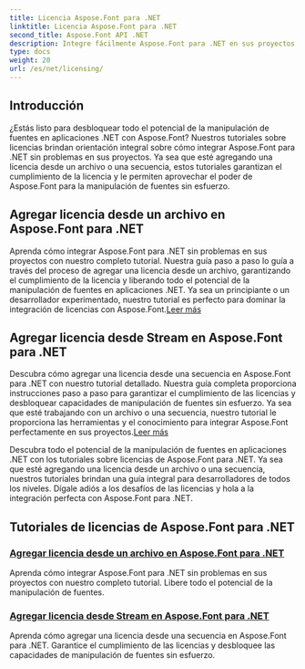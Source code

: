 ```yaml
---
title: Licencia Aspose.Font para .NET
linktitle: Licencia Aspose.Font para .NET
second_title: Aspose.Font API .NET
description: Integre fácilmente Aspose.Font para .NET en sus proyectos con tutoriales sobre licencias. Agregue licencias desde archivos o transmisiones para una manipulación de fuentes perfecta.
type: docs
weight: 20
url: /es/net/licensing/
---
```


## Introducción

¿Estás listo para desbloquear todo el potencial de la manipulación de fuentes en aplicaciones .NET con Aspose.Font? Nuestros tutoriales sobre licencias brindan orientación integral sobre cómo integrar Aspose.Font para .NET sin problemas en sus proyectos. Ya sea que esté agregando una licencia desde un archivo o una secuencia, estos tutoriales garantizan el cumplimiento de la licencia y le permiten aprovechar el poder de Aspose.Font para la manipulación de fuentes sin esfuerzo.

## Agregar licencia desde un archivo en Aspose.Font para .NET

 Aprenda cómo integrar Aspose.Font para .NET sin problemas en sus proyectos con nuestro completo tutorial. Nuestra guía paso a paso lo guía a través del proceso de agregar una licencia desde un archivo, garantizando el cumplimiento de la licencia y liberando todo el potencial de la manipulación de fuentes en aplicaciones .NET. Ya sea un principiante o un desarrollador experimentado, nuestro tutorial es perfecto para dominar la integración de licencias con Aspose.Font.[Leer más](./add-license-from-file/)

## Agregar licencia desde Stream en Aspose.Font para .NET

Descubra cómo agregar una licencia desde una secuencia en Aspose.Font para .NET con nuestro tutorial detallado. Nuestra guía completa proporciona instrucciones paso a paso para garantizar el cumplimiento de las licencias y desbloquear capacidades de manipulación de fuentes sin esfuerzo. Ya sea que esté trabajando con un archivo o una secuencia, nuestro tutorial le proporciona las herramientas y el conocimiento para integrar Aspose.Font perfectamente en sus proyectos.[Leer más](./add-license-from-stream/)

Descubra todo el potencial de la manipulación de fuentes en aplicaciones .NET con los tutoriales sobre licencias de Aspose.Font para .NET. Ya sea que esté agregando una licencia desde un archivo o una secuencia, nuestros tutoriales brindan una guía integral para desarrolladores de todos los niveles. Dígale adiós a los desafíos de las licencias y hola a la integración perfecta con Aspose.Font para .NET.
## Tutoriales de licencias de Aspose.Font para .NET
### [Agregar licencia desde un archivo en Aspose.Font para .NET](./add-license-from-file/)
Aprenda cómo integrar Aspose.Font para .NET sin problemas en sus proyectos con nuestro completo tutorial. Libere todo el potencial de la manipulación de fuentes.
### [Agregar licencia desde Stream en Aspose.Font para .NET](./add-license-from-stream/)
Aprenda cómo agregar una licencia desde una secuencia en Aspose.Font para .NET. Garantice el cumplimiento de las licencias y desbloquee las capacidades de manipulación de fuentes sin esfuerzo.